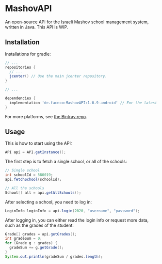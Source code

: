 # MashovAPI
An open-source API for the Israeli Mashov school management system, written in Java.
This API is WIP.

## Installation
Installations for gradle:
```gradle
// ...
repositories {
  // ...
  jcenter() // Use the main jcenter repository.
}

// ...

dependencies {
  implementation 'de.faceco:MashovAPI:1.0.9-android' // For the latest version, also works in JDK environments
}
```

For more platforms, see [the Bintray repo](https://bintray.com/rootatkali/facecode/MashovAPI/).

## Usage
This is how to start using the API:
```java
API api = API.getInstance();
```
The first step is to fetch a single school, or all of the schools:

```java
// Single school
int schoolId = 580019;
api.fetchSchool(schoolId);

// All the schools
School[] all = api.getAllSchools();
```

After selecting a school, you need to log in:

```java
LoginInfo loginInfo = api.login(2020, "username", "password");
```

After logging in, you can either read the login info or request more data, such as the grades of the student:
```java
Grade[] grades = api.getGrades();
int gradeSum = 0;
for (Grade g : grades) {
  gradeSum += g.getGrade();
}
System.out.println(gradeSum / grades.length);
```
